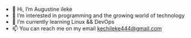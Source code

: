 - 👋 Hi, I’m Augustine ileke
- 👀 I’m interested in programming and the growing world of technology 
- 🌱 I’m currently learning Linux && DevOps 
- 📫 You can reach me on my email kechileke444@gmail.com

<!---
kechileke444/kechileke444 is a ✨ special ✨ repository because its `README.md` (this file) appears on your GitHub profile.
You can click the Preview link to take a look at your changes.
--->
